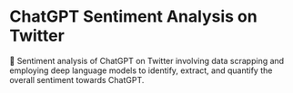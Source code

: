 # ChatGPT Sentiment Analysis on Twitter

💬 Sentiment analysis of ChatGPT on Twitter involving data scrapping and employing deep language models to identify, extract, and quantify the overall sentiment towards ChatGPT.
